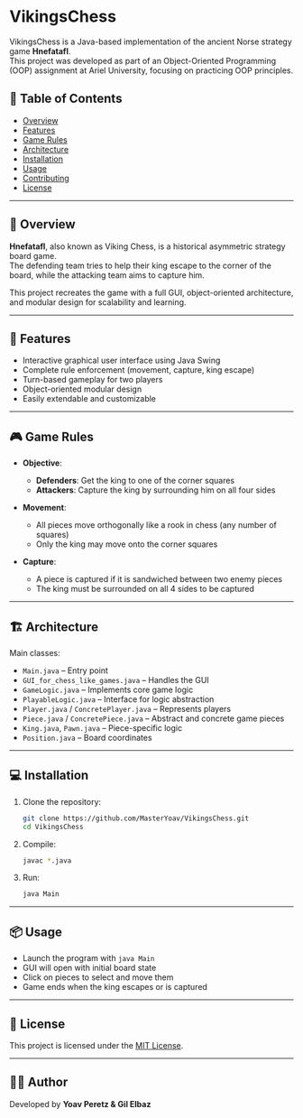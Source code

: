 # VikingsChess

VikingsChess is a Java-based implementation of the ancient Norse strategy game **Hnefatafl**.  
This project was developed as part of an Object-Oriented Programming (OOP) assignment at Ariel University, focusing on practicing OOP principles.

## 📌 Table of Contents
- [Overview](#overview)
- [Features](#features)
- [Game Rules](#game-rules)
- [Architecture](#architecture)
- [Installation](#installation)
- [Usage](#usage)
- [Contributing](#contributing)
- [License](#license)

---

## 🧠 Overview

**Hnefatafl**, also known as Viking Chess, is a historical asymmetric strategy board game.  
The defending team tries to help their king escape to the corner of the board, while the attacking team aims to capture him.

This project recreates the game with a full GUI, object-oriented architecture, and modular design for scalability and learning.

---

## 🚀 Features
- Interactive graphical user interface using Java Swing
- Complete rule enforcement (movement, capture, king escape)
- Turn-based gameplay for two players
- Object-oriented modular design
- Easily extendable and customizable

---

## 🎮 Game Rules

- **Objective**:
  - **Defenders**: Get the king to one of the corner squares
  - **Attackers**: Capture the king by surrounding him on all four sides

- **Movement**:
  - All pieces move orthogonally like a rook in chess (any number of squares)
  - Only the king may move onto the corner squares

- **Capture**:
  - A piece is captured if it is sandwiched between two enemy pieces
  - The king must be surrounded on all 4 sides to be captured

---

## 🏗️ Architecture

Main classes:
- `Main.java` – Entry point
- `GUI_for_chess_like_games.java` – Handles the GUI
- `GameLogic.java` – Implements core game logic
- `PlayableLogic.java` – Interface for logic abstraction
- `Player.java` / `ConcretePlayer.java` – Represents players
- `Piece.java` / `ConcretePiece.java` – Abstract and concrete game pieces
- `King.java`, `Pawn.java` – Piece-specific logic
- `Position.java` – Board coordinates

---

## 💻 Installation

1. Clone the repository:
   ```bash
   git clone https://github.com/MasterYoav/VikingsChess.git
   cd VikingsChess
   ```

2. Compile:
   ```bash
   javac *.java
   ```

3. Run:
   ```bash
   java Main
   ```

---

## 📦 Usage

- Launch the program with `java Main`
- GUI will open with initial board state
- Click on pieces to select and move them
- Game ends when the king escapes or is captured

---

## 📄 License

This project is licensed under the [MIT License](LICENSE).

---

## 👨‍🎓 Author

Developed by **Yoav Peretz & Gil Elbaz**  